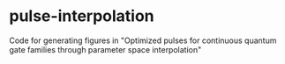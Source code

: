# pulse-interpolation
Code for generating figures in "Optimized pulses for continuous quantum gate families through parameter space interpolation"
